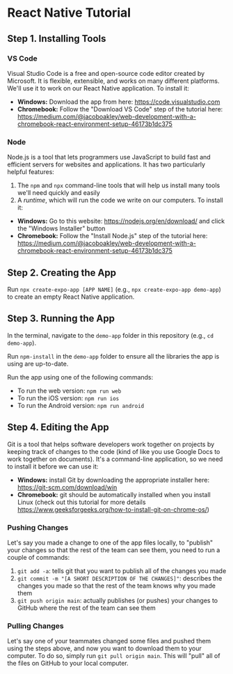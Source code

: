 # React Native Tutorial

## Step 1. Installing Tools

### VS Code

Visual Studio Code is a free and open-source code editor created by Microsoft. It is flexible, extensible, and works on many different platforms. We'll use it to work on our React Native application. To install it:

- **Windows:** Download the app from here: https://code.visualstudio.com
- **Chromebook:** Follow the "Download VS Code" step of the tutorial here: https://medium.com/@jacoboakley/web-development-with-a-chromebook-react-environment-setup-46173b1dc375

### Node

Node.js is a tool that lets programmers use JavaScript to build fast and efficient servers for websites and applications. It has two particularly helpful features:

1. The `npm` and `npx` command-line tools that will help us install many tools we'll need quickly and easily
2. A _runtime_, which will run the code we write on our computers. To install it:

- **Windows:** Go to this website: https://nodejs.org/en/download/ and click the "Windows Installer" button
- **Chromebook:** Follow the "Install Node.js" step of the tutorial here: https://medium.com/@jacoboakley/web-development-with-a-chromebook-react-environment-setup-46173b1dc375

## Step 2. Creating the App

Run `npx create-expo-app [APP NAME]` (e.g., `npx create-expo-app demo-app`) to create an empty React Native application.

## Step 3. Running the App

In the terminal, navigate to the `demo-app` folder in this repository (e.g., `cd demo-app`).

Run `npm-install` in the `demo-app` folder to ensure all the libraries the app is using are up-to-date.

Run the app using one of the following commands:

- To run the web version: `npm run web`
- To run the iOS version: `npm run ios`
- To run the Android version: `npm run android`

## Step 4. Editing the App

Git is a tool that helps software developers work together on projects by keeping track of changes to the code (kind of like you use Google Docs to work together on documents). It's a command-line application, so we need to install it before we can use it:

- **Windows:** install Git by downloading the appropriate installer here: https://git-scm.com/download/win
- **Chromebook:** git should be automatically installed when you install Linux (check out this tutorial for more details https://www.geeksforgeeks.org/how-to-install-git-on-chrome-os/)

### Pushing Changes

Let's say you made a change to one of the app files locally, to "publish" your changes so that the rest of the team can see them, you need to run a couple of commands:

1. `git add -a`: tells git that you want to publish all of the changes you made
2. `git commit -m "[A SHORT DESCRIPTION OF THE CHANGES]"`: describes the changes you made so that the rest of the team knows why you made them
3. `git push origin main`: actually publishes (or pushes) your changes to GitHub where the rest of the team can see them

### Pulling Changes

Let's say one of your teammates changed some files and pushed them using the steps above, and now you want to download them to your computer. To do so, simply run `git pull origin main`. This will "pull" all of the files on GitHub to your local computer.

